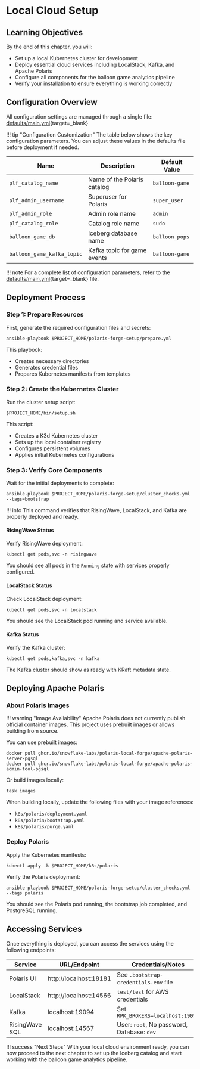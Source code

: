 # Local Cloud Setup

## Learning Objectives

By the end of this chapter, you will:

- Set up a local Kubernetes cluster for development
- Deploy essential cloud services including LocalStack, Kafka, and Apache Polaris
- Configure all components for the balloon game analytics pipeline
- Verify your installation to ensure everything is working correctly

## Configuration Overview

All configuration settings are managed through a single file: [defaults/main.yml](https://github.com/kameshsampath/balloon-popper-demo/blob/main/polaris-forge-setup/defaults/main.yml){target=_blank}

!!! tip "Configuration Customization"
    The table below shows the key configuration parameters. You can adjust these values in the defaults file before deployment if needed.

| Name | Description | Default Value |
|------|------------|---------------|
| `plf_catalog_name` | Name of the Polaris catalog | `balloon-game` |
| `plf_admin_username` | Superuser for Polaris | `super_user` |
| `plf_admin_role` | Admin role name | `admin` |
| `plf_catalog_role` | Catalog role name | `sudo` |
| `balloon_game_db` | Iceberg database name | `balloon_pops` |
| `balloon_game_kafka_topic` | Kafka topic for game events | `balloon-game` |

!!! note
    For a complete list of configuration parameters, refer to the [defaults/main.yml](https://github.com/kameshsampath/balloon-popper-demo/blob/main/polaris-forge-setup/defaults/main.yml){target=_blank} file.

## Deployment Process

### Step 1: Prepare Resources

First, generate the required configuration files and secrets:

```shell
ansible-playbook $PROJECT_HOME/polaris-forge-setup/prepare.yml
```

This playbook:
- Creates necessary directories
- Generates credential files
- Prepares Kubernetes manifests from templates

### Step 2: Create the Kubernetes Cluster

Run the cluster setup script:

```shell
$PROJECT_HOME/bin/setup.sh
```

This script:
- Creates a K3d Kubernetes cluster
- Sets up the local container registry
- Configures persistent volumes
- Applies initial Kubernetes configurations

### Step 3: Verify Core Components

Wait for the initial deployments to complete:

```shell
ansible-playbook $PROJECT_HOME/polaris-forge-setup/cluster_checks.yml --tags=bootstrap
```

!!! info
    This command verifies that RisingWave, LocalStack, and Kafka are properly deployed and ready.

#### RisingWave Status

Verify RisingWave deployment:

```shell
kubectl get pods,svc -n risingwave
```

You should see all pods in the `Running` state with services properly configured.

#### LocalStack Status

Check LocalStack deployment:

```shell
kubectl get pods,svc -n localstack
```

You should see the LocalStack pod running and service available.

#### Kafka Status

Verify the Kafka cluster:

```shell
kubectl get pods,kafka,svc -n kafka
```

The Kafka cluster should show as ready with KRaft metadata state.

## Deploying Apache Polaris

### About Polaris Images

!!! warning "Image Availability"
    Apache Polaris does not currently publish official container images. This project uses prebuilt images or allows building from source.

You can use prebuilt images:

```shell
docker pull ghcr.io/snowflake-labs/polaris-local-forge/apache-polaris-server-pgsql
docker pull ghcr.io/snowflake-labs/polaris-local-forge/apache-polaris-admin-tool-pgsql
```

Or build images locally:

```shell
task images
```

When building locally, update the following files with your image references:
- `k8s/polaris/deployment.yaml`
- `k8s/polaris/bootstrap.yaml`
- `k8s/polaris/purge.yaml`

### Deploy Polaris

Apply the Kubernetes manifests:

```shell
kubectl apply -k $PROJECT_HOME/k8s/polaris
```

Verify the Polaris deployment:

```shell
ansible-playbook $PROJECT_HOME/polaris-forge-setup/cluster_checks.yml --tags polaris
```

You should see the Polaris pod running, the bootstrap job completed, and PostgreSQL running.

## Accessing Services

Once everything is deployed, you can access the services using the following endpoints:

| Service        | URL/Endpoint                | Credentials/Notes |
|----------------|-----------------------------|--------------------|
| Polaris UI     | http://localhost:18181      | See `.bootstrap-credentials.env` file |
| LocalStack     | http://localhost:14566      | `test/test` for AWS credentials |
| Kafka          | localhost:19094             | Set `RPK_BROKERS=localhost:19094` |
| RisingWave SQL | localhost:14567             | User: `root`, No password, Database: `dev` |

!!! success "Next Steps"
    With your local cloud environment ready, you can now proceed to the next chapter to set up the Iceberg catalog and start working with the balloon game analytics pipeline.
